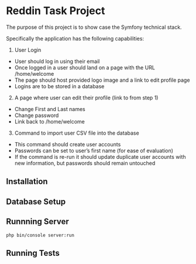 Reddin Task Project
========================

The purpose of this project is to show case the Symfony technical stack.

Specifically the application has the following capabilities:

1.	User Login
- User should log in using their email
- Once logged in a user should land on a page with the URL /home/welcome
- The page should host provided logo image and a link to edit profile page
- Logins are to be stored in a database
2.	A page where user can edit their profile (link to from step 1)
- Change First and Last names
- Change password
- Link back to /home/welcome
3.	Command to import user CSV file into the database
- This command should create user accounts
- Passwords can be set to user’s first name (for ease of evaluation)
- If the command is re-run it should update duplicate user accounts with new information, but passwords should remain untouched


Installation
--------------


Database Setup
--------------


Runnning Server
--------------
```
php bin/console server:run
```

Running Tests
--------------
